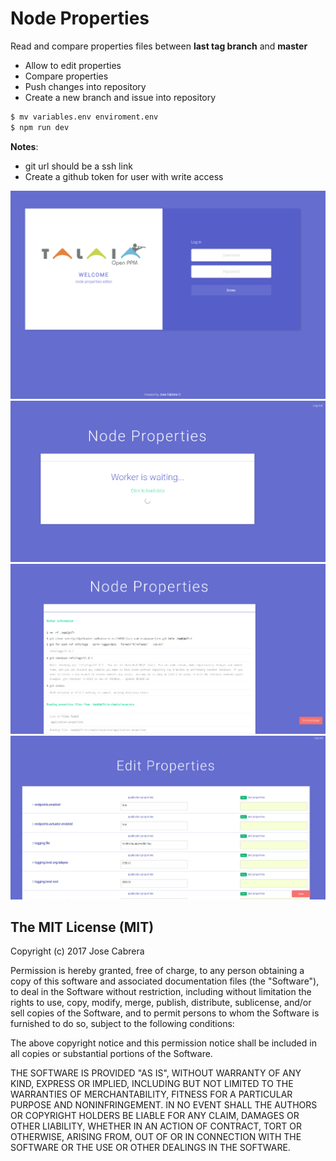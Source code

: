 # Node Properties

Read and compare properties files between **last tag branch** and **master**

* Allow to edit properties
* Compare properties
* Push changes into repository
* Create a new branch and issue into repository

``` bash
$ mv variables.env enviroment.env
$ npm run dev
```

**Notes**: 
 * git url should be a ssh link
 * Create a github token for user with write access

![Login](guides/images/login_page.png)
![load](guides/images/load_data.png)
![loading](guides/images/loading_data.png)
![edit](guides/images/edit_page.png)


## The MIT License (MIT)
   
   Copyright (c) 2017 Jose Cabrera
   
   Permission is hereby granted, free of charge, to any person obtaining a copy
   of this software and associated documentation files (the "Software"), to deal
   in the Software without restriction, including without limitation the rights
   to use, copy, modify, merge, publish, distribute, sublicense, and/or sell
   copies of the Software, and to permit persons to whom the Software is
   furnished to do so, subject to the following conditions:
   
   The above copyright notice and this permission notice shall be included in
   all copies or substantial portions of the Software.
   
   THE SOFTWARE IS PROVIDED "AS IS", WITHOUT WARRANTY OF ANY KIND, EXPRESS OR
   IMPLIED, INCLUDING BUT NOT LIMITED TO THE WARRANTIES OF MERCHANTABILITY,
   FITNESS FOR A PARTICULAR PURPOSE AND NONINFRINGEMENT. IN NO EVENT SHALL THE
   AUTHORS OR COPYRIGHT HOLDERS BE LIABLE FOR ANY CLAIM, DAMAGES OR OTHER
   LIABILITY, WHETHER IN AN ACTION OF CONTRACT, TORT OR OTHERWISE, ARISING FROM,
   OUT OF OR IN CONNECTION WITH THE SOFTWARE OR THE USE OR OTHER DEALINGS IN
   THE SOFTWARE.
